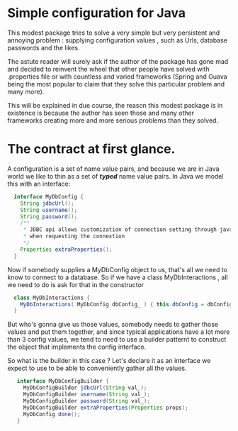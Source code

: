 # Simple configuration for Java

This modest package tries to solve a very simple but very persistent and annoying problem : supplying configuration values , such as Urls, database passwords
and the likes.

The astute reader will surely ask if the author of the package has gone mad and decided to reinvent the wheel that other people have solved with .properties file or with countless and varied frameworks (Spring and Guava being the most popular to claim that they solve this particular problem and many more). 

This will be explained in due course, the reason this modest package is in existence is because the author has seen those and many other frameworks creating more and more serious problems than they solved.

# The contract at first glance.

A configuration is a set of name value pairs, and because we are in Java world we like to thin as a set of ***typed*** name value pairs. In Java we model this with an interface:


```java
  interface MyDbConfig {
    String jdbcUrl();
    String username();
    String password();
    /**
     * JDBC api allows customization of connection setting through java.util.Properties to be passed to the driver
     * when requesting the connextion
     */
    Properties extraProperties();
  }
```

Now if somebody supplies a MyDbConfig object to us, that's all we need to know to connect to a database. So if we have a class MyDbInteractions , all we need to do is ask for that in the constructor


```java
  class MyDbInteractions {
    MyDbInteractions( MyDbConfig dbConfig_ ) { this.dbConfig = dbConfig_; } // and we're in business
  }
```
But who's gonna give us those values, somebody needs to gather those values and put them together, and since typical applications have a lot more than 3 config values, we tend to need to use a builder patternt to construct the object that implements the config interface. 

So what is the builder in this case ? Let's declare it as an interface we expect to use to be able to conveniently gather all the values.

```java
   interface MyDbConfigBuilder {
     MyDbConfigBuilder jdbcUrl(String val_);
     MyDbConfigBuilder username(String val_);
     MyDbConfigBuilder password(String val_);
     MyDbConfigBuilder extraProperties(Properties props);
     MyDbConfig done();
   }
```
